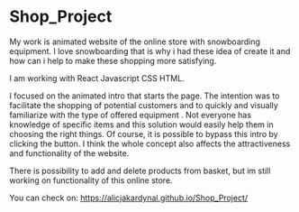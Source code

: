 # Shop_Project

My work is animated website of the online store with snowboarding equipment. I love snowboarding that is why i had these idea of create it and how can i help to make these shopping more satisfying.

I am working with React Javascript CSS HTML.

I focused on the animated intro that starts the page. The intention was to facilitate the shopping of potential customers and to quickly and visually familiarize with the type of offered equipment . Not everyone has knowledge of specific items and this solution would easily help them in choosing the right things. Of course, it is possible to bypass this intro by clicking the button. I think the whole concept also affects the attractiveness and functionality of the website.

There is possibility to add and delete products from basket, but im still working on  functionality of this online store.

You can check on: https://alicjakardynal.github.io/Shop_Project/


 
